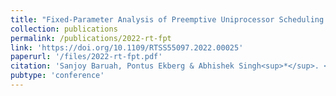 ```yaml
---
title: "Fixed-Parameter Analysis of Preemptive Uniprocessor Scheduling Problems"
collection: publications
permalink: /publications/2022-rt-fpt
link: 'https://doi.org/10.1109/RTSS55097.2022.00025'
paperurl: '/files/2022-rt-fpt.pdf'
citation: 'Sanjoy Baruah, Pontus Ekberg & Abhishek Singh<sup>*</sup>. <i>RTSS (2022)</i>.'
pubtype: 'conference'
---
```

